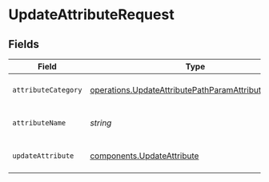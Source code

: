 # UpdateAttributeRequest


## Fields

| Field                                                                                                                        | Type                                                                                                                         | Required                                                                                                                     | Description                                                                                                                  |
| ---------------------------------------------------------------------------------------------------------------------------- | ---------------------------------------------------------------------------------------------------------------------------- | ---------------------------------------------------------------------------------------------------------------------------- | ---------------------------------------------------------------------------------------------------------------------------- |
| `attributeCategory`                                                                                                          | [operations.UpdateAttributePathParamAttributeCategory](../../models/operations/updateattributepathparamattributecategory.md) | :heavy_check_mark:                                                                                                           | Category of the attribute                                                                                                    |
| `attributeName`                                                                                                              | *string*                                                                                                                     | :heavy_check_mark:                                                                                                           | Name of the existing attribute                                                                                               |
| `updateAttribute`                                                                                                            | [components.UpdateAttribute](../../models/shared/updateattribute.md)                                                         | :heavy_check_mark:                                                                                                           | Values to update an attribute                                                                                                |